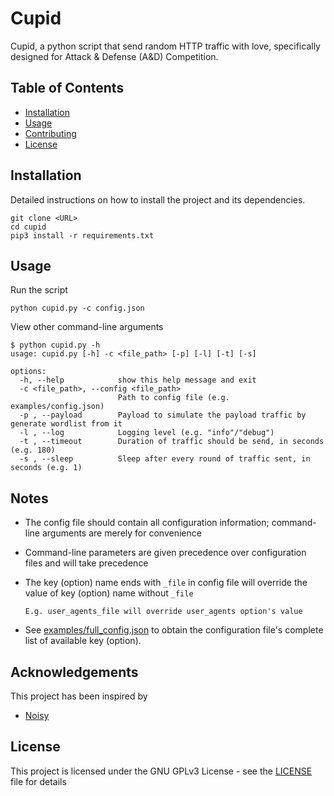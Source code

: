 # Cupid

Cupid, a python script that send random HTTP traffic with love, specifically designed for Attack & Defense (A&D) Competition.

## Table of Contents

- [Installation](#installation)
- [Usage](#usage)
- [Contributing](#contributing)
- [License](#license)

## Installation

Detailed instructions on how to install the project and its dependencies.
```
git clone <URL>
cd cupid
pip3 install -r requirements.txt
```

## Usage

Run the script
```
python cupid.py -c config.json
```
View other command-line arguments
```
$ python cupid.py -h
usage: cupid.py [-h] -c <file_path> [-p] [-l] [-t] [-s]

options:
  -h, --help            show this help message and exit
  -c <file_path>, --config <file_path>
                        Path to config file (e.g. examples/config.json)
  -p , --payload        Payload to simulate the payload traffic by generate wordlist from it
  -l , --log            Logging level (e.g. "info"/"debug")
  -t , --timeout        Duration of traffic should be send, in seconds (e.g. 180)
  -s , --sleep          Sleep after every round of traffic sent, in seconds (e.g. 1)
```

## Notes

- The config file should contain all configuration information; command-line arguments are merely for convenience
- Command-line parameters are given precedence over configuration files and will take precedence
- The key (option) name ends with `_file` in config file will override the value of key (option) name without `_file`

    ```
    E.g. user_agents_file will override user_agents option's value 
    ```
- See [examples/full_config.json](examples/full_config.json) to obtain the configuration file's complete list of available key (option). 

## Acknowledgements

This project has been inspired by
* [Noisy](https://github.com/1tayH/noisy/)

## License

This project is licensed under the GNU GPLv3 License - see the [LICENSE](LICENSE) file for details

